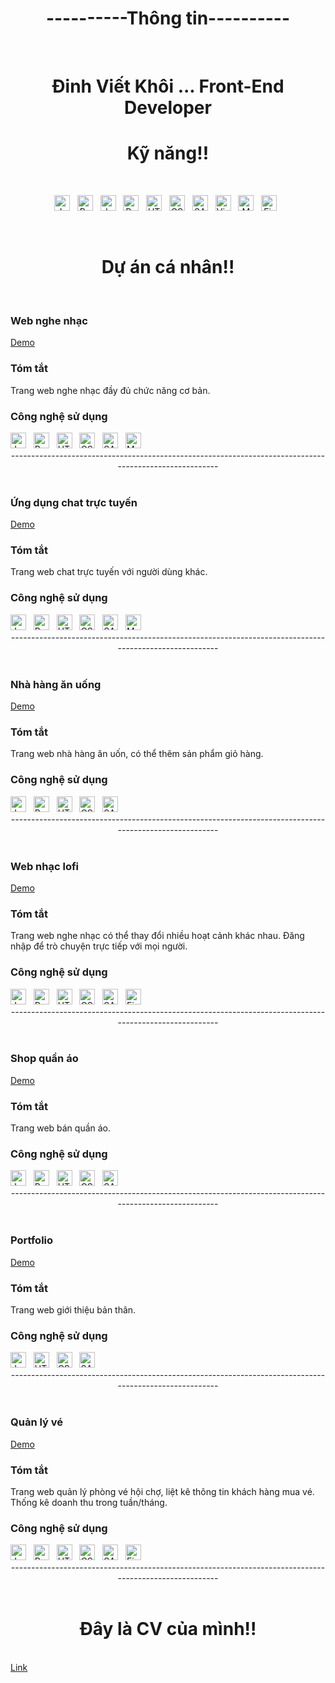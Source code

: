 <h1  align="center">----------Thông tin----------</h1>
<br>
<h1  align="center">Đinh Viết Khôi ... Front-End Developer</h1>

<h1  align="center">Kỹ năng!!</h1>
<br>
<div  align="center">
 
  <span><img src="https://img.shields.io/badge/JavaScript-282C34?logo=javascript&logoColor=F7DF1E" alt="JavaScript logo" title="JavaScript" height="25" /></span>
&nbsp;
  <span><img src="https://img.shields.io/badge/Redux-282C34?logo=redux&logoColor=7649BB" alt="Redux logo" title="Redux" height="25" /></span>
&nbsp;
  <span><img src="https://img.shields.io/badge/Jquery-282C34?logo=jquery&logoColor=78CFF5" alt="Jquery logo" title="Jquery" height="25" /></span>
&nbsp;
<span><img src="https://img.shields.io/badge/ReactJS-282C34?logo=react&logoColor=61DAFB" alt="ReactJS logo" title="ReactJS" height="25" /></span>
&nbsp;
<span><img src="https://img.shields.io/badge/HTML5-282C34?logo=html5&logoColor=E34F26" alt="HTML5 logo" title="HTML5" height="25" /></span>
&nbsp;
<span><img src="https://img.shields.io/badge/CSS3-282C34?logo=css3&logoColor=1572B6" alt="CSS3 logo" title="CSS3" height="25" /></span>
&nbsp;
<span><img src="https://img.shields.io/badge/Sass-282C34?logo=sass&logoColor=CC6699" alt="SASS logo" title="SASS" height="25" /></span>
&nbsp;
<span><img src="https://img.shields.io/badge/VS%20Code-282C34?logo=visual-studio-code&logoColor=007ACC" alt="Visual Studio Code logo" title="Visual Studio Code" height="25" /></span>
&nbsp;
  <span><img src="https://img.shields.io/badge/MongoDB-282C34?logo=mongodb&logoColor=0FA54D" alt="MongoDB logo" title="MongoDB" height="25" /></span>
&nbsp;
<span><img src="https://img.shields.io/badge/Firebase-282C34?logo=firebase&logoColor=FFCA28" alt="Firebase logo" title="Firebase" height="25" /></span>
&nbsp;
</div>

<br>
<h1 align="center">Dự án cá nhân!!</h1>
<br>

<h3>Web nghe nhạc</h3>
<a href="https://music-client-five.vercel.app" target="_blank">
  Demo
</a>
<h3>Tóm tắt</h3>
<span>Trang web nghe nhạc đầy đủ chức năng cơ bản.<span>
<h3>Công nghệ sử dụng</h3>
<span><img src="https://img.shields.io/badge/JavaScript-282C34?logo=javascript&logoColor=F7DF1E" alt="JavaScript logo" title="JavaScript" height="25" /></span>
&nbsp;
<span><img src="https://img.shields.io/badge/ReactJS-282C34?logo=react&logoColor=61DAFB" alt="ReactJS logo" title="ReactJS" height="25" /></span>
&nbsp;
<span><img src="https://img.shields.io/badge/HTML5-282C34?logo=html5&logoColor=E34F26" alt="HTML5 logo" title="HTML5" height="25" /></span>
&nbsp;
<span><img src="https://img.shields.io/badge/CSS3-282C34?logo=css3&logoColor=1572B6" alt="CSS3 logo" title="CSS3" height="25" /></span>
&nbsp;
<span><img src="https://img.shields.io/badge/Sass-282C34?logo=sass&logoColor=CC6699" alt="SASS logo" title="SASS" height="25" /></span>
&nbsp;
<span><img src="https://img.shields.io/badge/MongoDB-282C34?logo=mongodb&logoColor=0FA54D" alt="MongoDB logo" title="MongoDB" height="25" /></span>
&nbsp;
<div align="center">-------------------------------------------------------------------------------------------------------</div>
&nbsp;
<h3>Ứng dụng chat trực tuyến</h3>
<a href="https://chatapp-dinhvietkhoi.vercel.app/" target="_blank">
  Demo
</a>
<h3>Tóm tắt</h3>
<span>Trang web chat trực tuyến với người dùng khác.<span>
<h3>Công nghệ sử dụng</h3>
<span><img src="https://img.shields.io/badge/JavaScript-282C34?logo=javascript&logoColor=F7DF1E" alt="JavaScript logo" title="JavaScript" height="25" /></span>
&nbsp;
<span><img src="https://img.shields.io/badge/ReactJS-282C34?logo=react&logoColor=61DAFB" alt="ReactJS logo" title="ReactJS" height="25" /></span>
&nbsp;
<span><img src="https://img.shields.io/badge/HTML5-282C34?logo=html5&logoColor=E34F26" alt="HTML5 logo" title="HTML5" height="25" /></span>
&nbsp;
<span><img src="https://img.shields.io/badge/CSS3-282C34?logo=css3&logoColor=1572B6" alt="CSS3 logo" title="CSS3" height="25" /></span>
&nbsp;
<span><img src="https://img.shields.io/badge/Sass-282C34?logo=sass&logoColor=CC6699" alt="SASS logo" title="SASS" height="25" /></span>
&nbsp;
<span><img src="https://img.shields.io/badge/MongoDB-282C34?logo=mongodb&logoColor=0FA54D" alt="MongoDB logo" title="MongoDB" height="25" /></span>
&nbsp;
<div align="center">-------------------------------------------------------------------------------------------------------</div>
&nbsp;
<h3>Nhà hàng ăn uống</h3>
<a href="https://dinhvietkhoi.github.io/restaurant" target="_blank">
  Demo
</a>
<h3>Tóm tắt</h3>
<span>Trang web nhà hàng ăn uốn, có thể thêm sản phẩm giỏ hàng.<span>
<h3>Công nghệ sử dụng</h3>
<span><img src="https://img.shields.io/badge/JavaScript-282C34?logo=javascript&logoColor=F7DF1E" alt="JavaScript logo" title="JavaScript" height="25" /></span>
&nbsp;
<span><img src="https://img.shields.io/badge/ReactJS-282C34?logo=react&logoColor=61DAFB" alt="ReactJS logo" title="ReactJS" height="25" /></span>
&nbsp;
<span><img src="https://img.shields.io/badge/HTML5-282C34?logo=html5&logoColor=E34F26" alt="HTML5 logo" title="HTML5" height="25" /></span>
&nbsp;
<span><img src="https://img.shields.io/badge/CSS3-282C34?logo=css3&logoColor=1572B6" alt="CSS3 logo" title="CSS3" height="25" /></span>
&nbsp;
<span><img src="https://img.shields.io/badge/Sass-282C34?logo=sass&logoColor=CC6699" alt="SASS logo" title="SASS" height="25" /></span>
&nbsp;
<div align="center">-------------------------------------------------------------------------------------------------------</div>
&nbsp;
<h3>Web nhạc lofi</h3>
<a href="https://dinhvietkhoi.github.io/lofi" target="_blank">
  Demo
</a>
<h3>Tóm tắt</h3>
<span>Trang web nghe nhạc có thể thay đổi nhiều hoạt cảnh khác nhau. Đăng nhập để trò chuyện trực tiếp với mọi người.<span>
<h3>Công nghệ sử dụng</h3>
<span><img src="https://img.shields.io/badge/JavaScript-282C34?logo=javascript&logoColor=F7DF1E" alt="JavaScript logo" title="JavaScript" height="25" /></span>
&nbsp;
<span><img src="https://img.shields.io/badge/ReactJS-282C34?logo=react&logoColor=61DAFB" alt="ReactJS logo" title="ReactJS" height="25" /></span>
&nbsp;
<span><img src="https://img.shields.io/badge/HTML5-282C34?logo=html5&logoColor=E34F26" alt="HTML5 logo" title="HTML5" height="25" /></span>
&nbsp;
<span><img src="https://img.shields.io/badge/CSS3-282C34?logo=css3&logoColor=1572B6" alt="CSS3 logo" title="CSS3" height="25" /></span>
&nbsp;
<span><img src="https://img.shields.io/badge/Sass-282C34?logo=sass&logoColor=CC6699" alt="SASS logo" title="SASS" height="25" /></span>
&nbsp;
<span><img src="https://img.shields.io/badge/Firebase-282C34?logo=firebase&logoColor=FFCA28" alt="Firebase logo" title="Firebase" height="25" /></span>
&nbsp;
<div align="center">-------------------------------------------------------------------------------------------------------</div>
&nbsp;
<h3>Shop quần áo</h3>
<a href="https://dinhvietkhoi.github.io/Hope-Shop/" target="_blank">
 Demo
</a>
<h3>Tóm tắt</h3>
<span>Trang web bán quần áo.<span>
<h3>Công nghệ sử dụng</h3>
<span><img src="https://img.shields.io/badge/JavaScript-282C34?logo=javascript&logoColor=F7DF1E" alt="JavaScript logo" title="JavaScript" height="25" /></span>
&nbsp;
<span><img src="https://img.shields.io/badge/ReactJS-282C34?logo=react&logoColor=61DAFB" alt="ReactJS logo" title="ReactJS" height="25" /></span>
&nbsp;
<span><img src="https://img.shields.io/badge/HTML5-282C34?logo=html5&logoColor=E34F26" alt="HTML5 logo" title="HTML5" height="25" /></span>
&nbsp;
<span><img src="https://img.shields.io/badge/CSS3-282C34?logo=css3&logoColor=1572B6" alt="CSS3 logo" title="CSS3" height="25" /></span>
&nbsp;
<span><img src="https://img.shields.io/badge/Sass-282C34?logo=sass&logoColor=CC6699" alt="SASS logo" title="SASS" height="25" /></span>
&nbsp;
<div align="center">-------------------------------------------------------------------------------------------------------</div>
&nbsp;
<h3>Portfolio</h3>
<a href="https://dinhvietkhoi.github.io/portfolio/" target="_blank">
 Demo
</a>
<h3>Tóm tắt</h3>
<span>Trang web giới thiệu bản thân.<span>
<h3>Công nghệ sử dụng</h3>
<span><img src="https://img.shields.io/badge/JavaScript-282C34?logo=javascript&logoColor=F7DF1E" alt="JavaScript logo" title="JavaScript" height="25" /></span>
&nbsp;
<span><img src="https://img.shields.io/badge/HTML5-282C34?logo=html5&logoColor=E34F26" alt="HTML5 logo" title="HTML5" height="25" /></span>
&nbsp;
<span><img src="https://img.shields.io/badge/CSS3-282C34?logo=css3&logoColor=1572B6" alt="CSS3 logo" title="CSS3" height="25" /></span>
&nbsp;
<span><img src="https://img.shields.io/badge/Sass-282C34?logo=sass&logoColor=CC6699" alt="SASS logo" title="SASS" height="25" /></span>
&nbsp;
<div align="center">-------------------------------------------------------------------------------------------------------</div>
&nbsp;
<h3>Quản lý vé</h3>
<a href="https://dinhvietkhoi.github.io/ticket/" target="_blank">
 Demo
</a>
<h3>Tóm tắt</h3>
<span>Trang web quản lý phòng vé hội chợ, liệt kê thông tin khách hàng mua vé. Thống kê doanh thu trong tuần/tháng.<span>
<h3>Công nghệ sử dụng</h3>
<span><img src="https://img.shields.io/badge/JavaScript-282C34?logo=javascript&logoColor=F7DF1E" alt="JavaScript logo" title="JavaScript" height="25" /></span>
&nbsp;
<span><img src="https://img.shields.io/badge/ReactJS-282C34?logo=react&logoColor=61DAFB" alt="ReactJS logo" title="ReactJS" height="25" /></span>
&nbsp;
<span><img src="https://img.shields.io/badge/HTML5-282C34?logo=html5&logoColor=E34F26" alt="HTML5 logo" title="HTML5" height="25" /></span>
&nbsp;
<span><img src="https://img.shields.io/badge/CSS3-282C34?logo=css3&logoColor=1572B6" alt="CSS3 logo" title="CSS3" height="25" /></span>
&nbsp;
<span><img src="https://img.shields.io/badge/Sass-282C34?logo=sass&logoColor=CC6699" alt="SASS logo" title="SASS" height="25" /></span>
&nbsp;
 <span><img src="https://img.shields.io/badge/Firebase-282C34?logo=firebase&logoColor=FFCA28" alt="Firebase logo" title="Firebase" height="25" /></span>
&nbsp;
<div align="center">-------------------------------------------------------------------------------------------------------</div>
&nbsp;
<h1 align="center">Đây là CV của mình!!</h1>
<br>
  <a href="https://drive.google.com/file/d/1VzcjSfls0Txxh_-N7Bar1QTfXjr2xqkU/view?usp=share_link">Link</a>
